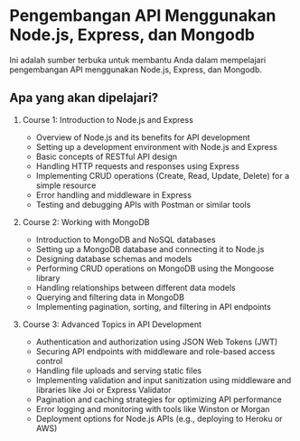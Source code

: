 # Pengembangan API Menggunakan Node.js, Express, dan Mongodb

Ini adalah sumber terbuka untuk membantu Anda dalam mempelajari pengembangan API menggunakan Node.js, Express, dan Mongodb. 

## Apa yang akan dipelajari?


1.  Course 1: Introduction to Node.js and Express
    
    *   Overview of Node.js and its benefits for API development
    *   Setting up a development environment with Node.js and Express
    *   Basic concepts of RESTful API design
    *   Handling HTTP requests and responses using Express
    *   Implementing CRUD operations (Create, Read, Update, Delete) for a simple resource
    *   Error handling and middleware in Express
    *   Testing and debugging APIs with Postman or similar tools
2.  Course 2: Working with MongoDB
    
    *   Introduction to MongoDB and NoSQL databases
    *   Setting up a MongoDB database and connecting it to Node.js
    *   Designing database schemas and models
    *   Performing CRUD operations on MongoDB using the Mongoose library
    *   Handling relationships between different data models
    *   Querying and filtering data in MongoDB
    *   Implementing pagination, sorting, and filtering in API endpoints
3.  Course 3: Advanced Topics in API Development
    
    *   Authentication and authorization using JSON Web Tokens (JWT)
    *   Securing API endpoints with middleware and role-based access control
    *   Handling file uploads and serving static files
    *   Implementing validation and input sanitization using middleware and libraries like Joi or Express Validator
    *   Pagination and caching strategies for optimizing API performance
    *   Error logging and monitoring with tools like Winston or Morgan
    *   Deployment options for Node.js APIs (e.g., deploying to Heroku or AWS)
